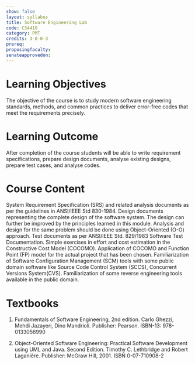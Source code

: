 ```yaml
---
show: false
layout: syllabus
title: Software Engineering Lab
code: CS4410
category: PMT
credits: 3-0-0-3
prereq:
proposingfaculty: 
senateapprovedon: 
---
```

# Learning Objectives
The objective of the course is to study modern software engineering standards,
methods, and common practices to deliver error-free codes that meet the
requirements precisely.

# Learning Outcome
After completion of the course students will be able to write requirement
specifications, prepare design documents, analyse existing designs, prepare
test cases, and analyse codes.

# Course Content
System Requirement Specification (SRS) and related analysis documents as per
the guidelines in ANSI/IEEE Std 830-1984. Design documents representing the
complete design of the software system. The design can further be improved by
the principles learned in this module.  Analysis and design for the same
problem should be done using Object-Oriented (O-O) approach. Test documents as
per ANSI/IEEE Std. 829/1983 Software Test Documentation.  Simple exercises in
effort and cost estimation in the Constructive Cost Model (COCOMO).
Application of COCOMO and Function Point (FP) model for the actual project that
has been chosen. Familiarization of Software Configuration Management (SCM)
tools with some public domain software like Source Code Control System (SCCS),
Concurrent Versions System(CVS).  Familiarization of some reverse engineering
tools available in the public domain.

# Textbooks
1. Fundamentals of Software Engineering, 2nd edition. Carlo Ghezzi, Mehdi
   Jazayeri, Dino Mandrioli. Publisher: Pearson. ISBN-13: 978-0133056990

2. Object-Oriented Software Engineering: Practical Software Development using
   UML and Java. Second Edition. Timothy C. Lethbridge and Robert Laganière.
   Publisher: McGraw Hill, 2001. ISBN 0-07-710908-2


